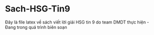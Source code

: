 # Sach-HSG-Tin9
Đây là file latex về sách viết lời giải HSG tin 9 do team DMDT thực hiện - Đang trong quá trình biên soạn
